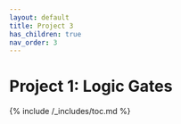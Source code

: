 ```yaml
---
layout: default
title: Project 3 
has_children: true
nav_order: 3
---
```


# Project 1: Logic Gates
{% include /_includes/toc.md %}
